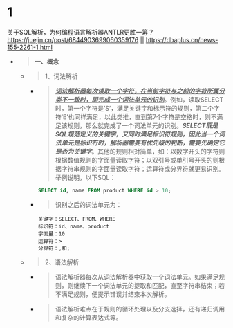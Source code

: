 
# 1

关于SQL解析，为何编程语言解析器ANTLR更胜一筹？ https://juejin.cn/post/6844903699060359176 || https://dbaplus.cn/news-155-2261-1.html
- > **一、概念**
  * > 1、词法解析 
    + > ***<ins>词法解析器每次读取一个字符，在当前字符与之前的字符所属分类不一致时，即完成一个词法单元的识别</ins>***。例如，读取SELECT时，第一个字符是’S’，满足关键字和标示符的规则，第二个字符’E’也同样满足，以此类推，直到第7个字符是空格时，则不满足该规则，那么就完成了一个词法单元的识别。***SELECT既是SQL规范定义的关键字，又同时满足标识符规则，因此当一个词法单元是标识符时，解析器需要有优先级的判断，需要先确定它是否为关键字***。其他的规则相对简单，如：以数字开头的字符则根据数值规则的字面量读取字符；以双引号或单引号开头的则根据字符串规则的字面量读取字符；运算符或分界符就更易识别。举例说明，以下SQL： 
      ```sql
      SELECT id, name FROM product WHERE id > 10;
      ```
    + > 识别之后的词法单元为：
      ```console
      关键字：SELECT、FROM、WHERE
      标识符：id、name、product
      字面量：10
      运算符：>
      分界符：,和;
      ```
  * > 2、语法解析
    + > 语法解析器每次从词法解析器中获取一个词法单元。如果满足规则，则继续下一个词法单元的提取和匹配，直至字符串结束；若不满足规则，便提示错误并结束本次解析。
    + > 语法解析难点在于规则的循环处理以及分支选择，还有递归调用和复杂的计算表达式等。
